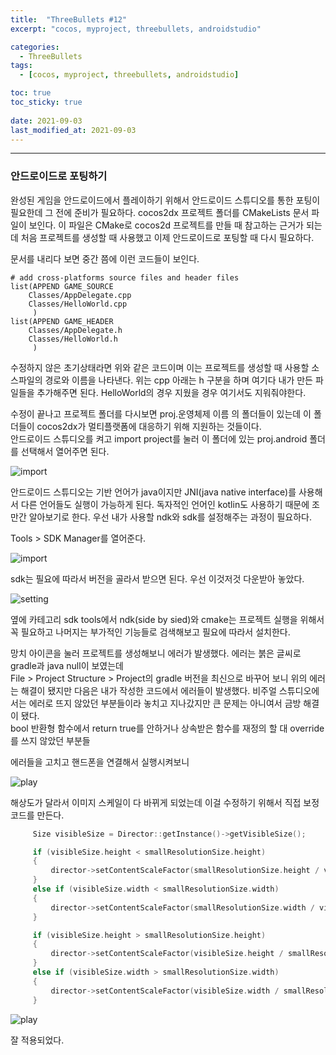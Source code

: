```yaml
---
title:  "ThreeBullets #12"
excerpt: "cocos, myproject, threebullets, androidstudio"

categories:
  - ThreeBullets
tags:
  - [cocos, myproject, threebullets, androidstudio]

toc: true
toc_sticky: true
 
date: 2021-09-03 
last_modified_at: 2021-09-03
---  
```


***

### 안드로이드로 포팅하기  
완성된 게임을 안드로이드에서 플레이하기 위해서 안드로이드 스튜디오를 통한 포팅이 필요한데 그 전에 준비가 필요하다. 
cocos2dx 프로젝트 폴더를 CMakeLists 문서 파일이 보인다. 이 파일은 CMake로 cocos2d 프로젝트를 만들 때 참고하는 근거가 되는데 처음 프로젝트를 
생성할 때 사용했고 이제 안드로이드로 포팅할 때 다시 필요하다.  

문서를 내리다 보면 중간 쯤에 이런 코드들이 보인다.

```
# add cross-platforms source files and header files 
list(APPEND GAME_SOURCE
	Classes/AppDelegate.cpp
	Classes/HelloWorld.cpp
     )
list(APPEND GAME_HEADER
	Classes/AppDelegate.h
	Classes/HelloWorld.h
     )
```

수정하지 않은 초기상태라면 위와 같은 코드이며 이는 프로젝트를 생성할 때 사용할 소스파일의 경로와 이름을 나타낸다. 위는 cpp 아래는 h 구분을 하며 
여기다 내가 만든 파일들을 추가해주면 된다. HelloWorld의 경우 지웠을 경우 여기서도 지워줘야한다. 

수정이 끝나고 프로젝트 폴더를 다시보면 proj.운영체제 이름 의 폴더들이 있는데 이 폴더들이 cocos2dx가 멀티플랫폼에 대응하기 위해 지원하는 것들이다.  
안드로이드 스튜디오를 켜고 import project를 눌러 이 폴더에 있는 proj.android 폴더를 선택해서 열어주면 된다.  

![import](/assets/images/20210903_Posting_cocos/1.png)

안드로이드 스튜디오는 기반 언어가 java이지만 JNI(java native interface)를 사용해서 다른 언어들도 실행이 가능하게 된다. 독자적인 언어인 kotlin도 사용하기 때문에 조만간 알아보기로 한다. 
우선 내가 사용할 ndk와 sdk를 설정해주는 과정이 필요하다.  

Tools > SDK Manager를 열어준다.

![import](/assets/images/20210903_Posting_cocos/3.png)  

sdk는 필요에 따라서 버전을 골라서 받으면 된다. 우선 이것저것 다운받아 놓았다.

![setting](/assets/images/20210903_Posting_cocos/4.png)  

옆에 카테고리 sdk tools에서 ndk(side by sied)와 cmake는 프로젝트 실행을 위해서 꼭 필요하고 나머지는 부가적인 기능들로 검색해보고 필요에 따라서 설치한다.  

망치 아이콘을 눌러 프로젝트를 생성해보니 에러가 발생했다. 에러는 붉은 글씨로 gradle과 java null이 보였는데  
File > Project Structure > Project의 gradle 버전을 최신으로 바꾸어 보니 위의 에러는 해결이 됐지만 
다음은 내가 작성한 코드에서 에러들이 발생했다. 비주얼 스튜디오에서는 에러로 뜨지 않았던 부분들이라 놓치고 지나갔지만 큰 문제는 아니여서 금방 해결이 됐다.  
bool 반환형 함수에서 return true를 안하거나 상속받은 함수를 재정의 할 대 override를 쓰지 않았던 부분들  

에러들을 고치고 핸드폰을 연결해서 실행시켜보니

![play](/assets/images/20210903_Posting_cocos/2.jpg)

 
해상도가 달라서 이미지 스케일이 다 바뀌게 되었는데 이걸 수정하기 위해서 직접 보정 코드를 만든다.  

```cpp
     Size visibleSize = Director::getInstance()->getVisibleSize();

     if (visibleSize.height < smallResolutionSize.height)
     {
         director->setContentScaleFactor(smallResolutionSize.height / visibleSize.height);
     }
     else if (visibleSize.width < smallResolutionSize.width)
     {
         director->setContentScaleFactor(smallResolutionSize.width / visibleSize.width);
     }

     if (visibleSize.height > smallResolutionSize.height)
     {
         director->setContentScaleFactor(visibleSize.height / smallResolutionSize.height);
     }
     else if (visibleSize.width > smallResolutionSize.width)
     {
         director->setContentScaleFactor(visibleSize.width / smallResolutionSize.width);
     }
```

![play](/assets/images/20210903_Posting_cocos/1.gif)

잘 적용되었다.  
 

